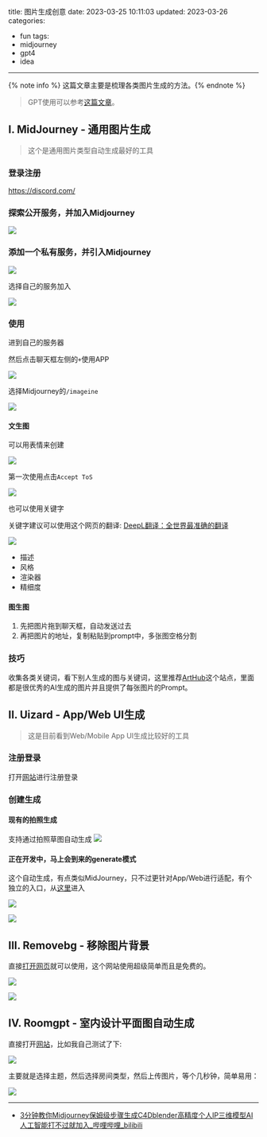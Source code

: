 title: 图片生成创意
date: 2023-03-25 10:11:03
updated: 2023-03-26
categories:
- fun
tags:
- midjourney
- gpt4
- idea

---

{% note info %} 这篇文章主要是梳理各类图片生成的方法。{% endnote %}

<!-- more -->

> GPT使用可以参考[这篇文章](https://blog.dreamtobe.cn/gpt_using/)。

## I. MidJourney - 通用图片生成

> 这个是通用图片类型自动生成最好的工具

### 登录注册

https://discord.com/

### 探索公开服务，并加入Midjourney

![](/img/image_generate-c02c8973.png)

### 添加一个私有服务，并引入Midjourney

![](/img/image_generate-a8b5256e.png)

选择自己的服务加入

![](/img/image_generate-78b10a92.png)

### 使用

进到自己的服务器

然后点击聊天框左侧的`+`使用APP

![](/img/image_generate-2c4fc84d.png)

选择Midjourney的`/imageine`

![](/img/image_generate-8f4be4a4.png)

#### 文生图

可以用表情来创建

![](/img/image_generate-27b52f25.png)

第一次使用点击`Accept ToS`

![](/img/image_generate-bdcac410.png)

也可以使用关键字

关键字建议可以使用这个网页的翻译: [DeepL翻译：全世界最准确的翻译](https://www.deepl.com/translator)

![](/img/image_generate-26035407.png)

- 描述
- 风格
- 渲染器
- 精细度

#### 图生图

1. 先把图片拖到聊天框，自动发送过去
2. 再把图片的地址，复制粘贴到prompt中，多张图空格分割

### 技巧

收集各类关键词，看下别人生成的图与关键词，这里推荐[ArtHub](https://arthub.ai/)这个站点，里面都是很优秀的AI生成的图片并且提供了每张图片的Prompt。


## II. Uizard - App/Web UI生成

> 这是目前看到Web/Mobile App UI生成比较好的工具

### 注册登录

打开[网站](https://uizard.io/i/87c008b274)进行注册登录

### 创建生成

#### 现有的拍照生成

支持通过拍照草图自动生成
![](/img/image_generate-2ab6c153.png)

#### 正在开发中，马上会到来的generate模式

这个自动生成，有点类似MidJourney，只不过更针对App/Web进行适配，有个独立的入口，从[这里](https://uizard.io/autodesigner/df98d9b7)进入

![](/img/image_generate-01bf4a2a.png)

![](/img/image_generate-e2dc1777.png)

## III. Removebg - 移除图片背景

直接[打开网页](https://www.remove.bg/r/9rpoFMPurm4zvmoBRkuDrzEW)就可以使用，这个网站使用超级简单而且是免费的。

![](assets/image_generate-127d1b80.png)

![](assets/image_generate-c01ea861.png)

## IV. Roomgpt - 室内设计平面图自动生成

直接打开[网站](https://www.roomgpt.io/)，比如我自己测试了下:

![](assets/image_generate-779c08bf.png)

主要就是选择主题，然后选择房间类型，然后上传图片，等个几秒钟，简单易用：

![](assets/image_generate-a03a2e29.png)

---

- [3分钟教你Midjourney保姆级步骤生成C4Dblender高精度个人IP三维模型AI人工智能打不过就加入_哔哩哔哩_bilibili](https://www.bilibili.com/video/BV1qb411Z7jJ/?spm_id_from=333.880.my_history.page.click&vd_source=9b2b907312f8df06da2c26860c44e6a9)
